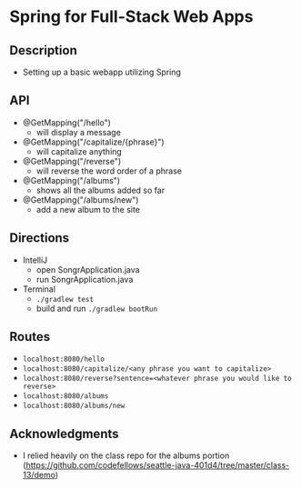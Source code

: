 # Spring for Full-Stack Web Apps

## Description
- Setting up a basic webapp utilizing Spring

## API
- @GetMapping("/hello")
    - will display a message
- @GetMapping("/capitalize/{phrase}")
    - will capitalize anything 
- @GetMapping("/reverse")
    - will reverse the word order of a phrase
-  @GetMapping("/albums")
    - shows all the albums added so far
-  @GetMapping("/albums/new")
    - add a new album to the site

## Directions
- IntelliJ
    - open SongrApplication.java
    - run SongrApplication.java 
- Terminal
    - ```./gradlew test```
    - build and run ```./gradlew bootRun```

## Routes
- ```localhost:8080/hello```
- ```localhost:8080/capitalize/<any phrase you want to capitalize>```
- ```localhost:8080/reverse?sentence=<whatever phrase you would like to reverse>```
- ```localhost:8080/albums```
- ```localhost:8080/albums/new```

## Acknowledgments
- I relied heavily on the class repo for the albums portion (https://github.com/codefellows/seattle-java-401d4/tree/master/class-13/demo)
